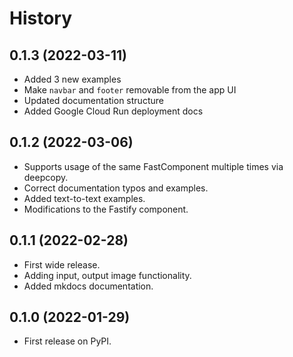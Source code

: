 # History

## 0.1.3 (2022-03-11)

* Added 3 new examples
* Make `navbar` and `footer` removable from the app UI
* Updated documentation structure
* Added Google Cloud Run deployment docs

## 0.1.2 (2022-03-06)

* Supports usage of the same FastComponent multiple times via deepcopy.
* Correct documentation typos and examples.
* Added text-to-text examples.
* Modifications to the Fastify component.

## 0.1.1 (2022-02-28)

* First wide release.
* Adding input, output image functionality.
* Added mkdocs documentation.

## 0.1.0 (2022-01-29)

* First release on PyPI.